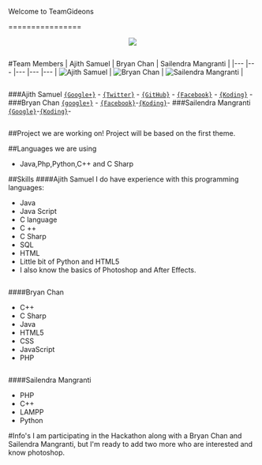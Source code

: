 Welcome to TeamGideons

================


<p align="center">
  <img src="http://static.squarespace.com/static/50b95455e4b03f5205014a93/t/50ff15bce4b071a5b425438f/1358894533612/gideonblog02.jpg"/>
</p>


```
```
#Team Members
| Ajith Samuel | Bryan Chan | Sailendra Mangranti | 
|--- |--- |--- |--- |---
| ![Ajith Samuel](https://fbcdn-sphotos-h-a.akamaihd.net/hphotos-ak-xpf1/v/t1.0-9/1907321_800116223379044_5581117542802157246_n.jpg?oh=b82fcb82654c23570a15e17e506a1052&oe=54FF4D7F&__gda__=1427929022_76d5c0e8fd8d8b3e33a576c492700fd2) | ![Bryan Chan](https://fbcdn-sphotos-f-a.akamaihd.net/hphotos-ak-xfp1/v/t1.0-9/10387676_800114573379209_6529424376393607723_n.jpg?oh=01860901c208afa27609a82a35e49d64&oe=54FE8EA2&__gda__=1426541099_a9da46fb93fd50b75519cb081d78a38d) | ![Sailendra Mangranti](https://encrypted-tbn1.gstatic.com/images?q=tbn:ANd9GcSR_grwbEmgyJ_WiNjsIj6gOgBnO6_myGwX95pTsYJG6feahwbY) |
 
```
```
###Ajith Samuel
[`{Google+}`](https://plus.google.com/u/0/+AjithLeonardRedd/) - [`{Twitter}`](https://twitter.com/ajithmettu) - [`{GitHub}`](https://github.com/ajithsamuel) - [`{Facebook}`](https://www.facebook.com/ajithmettu) - [`{Koding}`](https://koding.com/ajithsamuel) -
###Bryan Chan
[`{google+}`](https://plus.google.com/115951082682526751272/) - [`{Facebook}`](https://www.facebook.com/shinn.kokhoong/)-[`{Koding}`](https://koding.com/shinning91)-
###Sailendra Mangranti
[`{Google}`](https://plus.google.com/u/0/107831198150727346833)-[`{Koding}`](https://koding.com/sail3ndra)-

```
```
##Project we are working on!
Project will be based on the first theme.

##Languages we are using
* Java,Php,Python,C++ and C Sharp

##Skills
####Ajith Samuel
I do have experience with this programming languages:
* Java
* Java Script
* C language
* C ++
* C Sharp
* SQL
* HTML
* Little bit of Python and HTML5
* I also know the basics of Photoshop and After Effects.
```
```
####Bryan Chan
* C++
* C Sharp
* Java
* HTML5
* CSS
* JavaScript
* PHP
```
```
####Sailendra Mangranti
* PHP
* C++
* LAMPP
* Python

#Info's
I am participating in the Hackathon along with a Bryan Chan and Sailendra Mangranti, but I'm ready to add two more who are interested and know photoshop.

